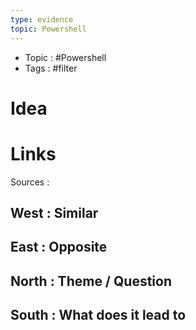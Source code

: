 ```yaml
---
type: evidence
topic: Powershell
---
```


- Topic : #Powershell 
- Tags : #filter

# Idea





# Links

Sources :

## West : Similar

## East : Opposite

## North : Theme / Question

## South : What does it lead to

